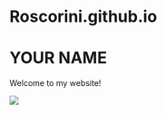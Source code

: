 # Roscorini.github.io
<html>

<body>
  <h1>YOUR NAME</h1>
  <p>Welcome to my website!</p>
  <img src="https://content.codecademy.com/articles/github-pages-via-web-app/happy-ice-cream.gif" />
</body>

</html>
